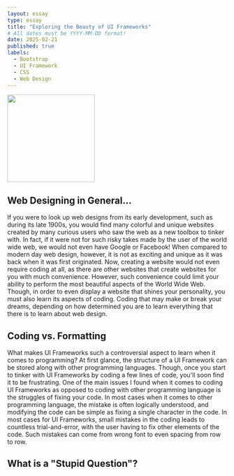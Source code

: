```yaml
---
layout: essay
type: essay
title: "Exploring the Beauty of UI Frameworks"
# All dates must be YYYY-MM-DD format!
date: 2025-02-21
published: true
labels:
  - Bootstrap
  - UI Framework
  - CSS
  - Web Design
---
```


<img width="200px" class="rounded float-start pe-4 text-center" src="https://i.insider.com/5ba94213a5f71300a76a3c62?width=800&format=jpeg&auto=webp">

## Web Designing in General...
If you were to look up web designs from its early development, such as during its late 1900s, you would find many colorful and unique websites created by many curious users who saw the web as a new toolbox to tinker with. In fact, if it were not for such risky takes made by the user of the world wide web, we would not even have Google or Facebook! When compared to modern day web design, however, it is not as exciting and unique as it was back when it was first originated. Now, creating a website would not even require coding at all, as there are other websites that create websites for you with much convenience. However, such convenience could limit your ability to perform the most beautiful aspects of the World Wide Web. Though, in order to even display a website that shines your personality, you must also learn its aspects of coding. Coding that may make or break your dreams, depending on how determined you are to learn everything that there is to learn about web design.

## Coding vs. Formatting
What makes UI Frameworks such a controversial aspect to learn when it comes to programming? At first glance, the structure of a UI Framework can be stored along with other programming languages. Though, once you start to tinker with UI Frameworks by coding a few lines of code, you'll soon find it to be frustrating. One of the main issues I found when it comes to coding UI Frameworks as opposed to coding with other programming language is the struggles of fixing your code. In most cases when it comes to other programming language, the mistake is often logically understood, and modifying the code can be simple as fixing a single character in the code. In most cases for UI Frameworks, small mistakes in the coding leads to countless trial-and-error, with the user having to fix other elements of the code. Such mistakes can come from wrong font to even spacing from row to row. 
## What is a "Stupid Question"?
